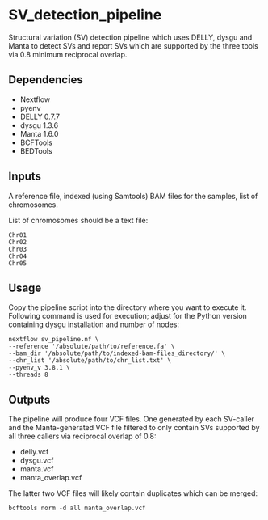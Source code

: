 # SV_detection_pipeline
Structural variation (SV) detection pipeline which uses DELLY, dysgu and Manta to detect SVs and report SVs which are supported by the three tools via 0.8 minimum reciprocal overlap.
## Dependencies
* Nextflow
* pyenv
* DELLY 0.7.7
* dysgu 1.3.6
* Manta 1.6.0
* BCFTools
* BEDTools
## Inputs
A reference file, indexed (using Samtools) BAM files for the samples, list of chromosomes.

List of chromosomes should be a text file:
```
Chr01
Chr02
Chr03
Chr04
Chr05
```
## Usage
Copy the pipeline script into the directory where you want to execute it. Following command is used for execution; adjust for the Python version containing dysgu installation and number of nodes:

```
nextflow sv_pipeline.nf \
--reference '/absolute/path/to/reference.fa' \
--bam_dir '/absolute/path/to/indexed-bam-files_directory/' \
--chr_list '/absolute/path/to/chr_list.txt' \
--pyenv_v 3.8.1 \
--threads 8
```
## Outputs
The pipeline will produce four VCF files. One generated by each SV-caller and the Manta-generated VCF file filtered to only contain SVs supported by all three callers via reciprocal overlap of 0.8:
* delly.vcf
* dysgu.vcf
* manta.vcf
* manta_overlap.vcf

The latter two VCF files will likely contain duplicates which can be merged:
```
bcftools norm -d all manta_overlap.vcf
```
